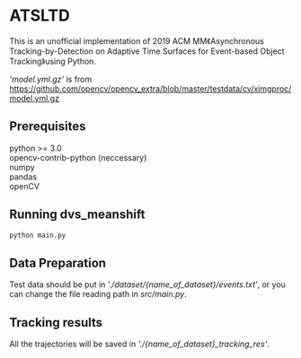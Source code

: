 # ATSLTD
This is an unofficial implementation of 2019 ACM MM《Asynchronous Tracking-by-Detection on Adaptive Time Surfaces for Event-based Object Tracking》using Python.

*'model.yml.gz'* is from https://github.com/opencv/opencv_extra/blob/master/testdata/cv/ximgproc/model.yml.gz

## Prerequisites
python >= 3.0  
opencv-contrib-python (neccessary)  
numpy  
pandas  
openCV  

## Running dvs_meanshift
```Python
python main.py  
```

## Data Preparation
Test data should be put in *'./dataset/{name_of_dataset}/events.txt'*, or you can change the file reading path in *src/main.py*.


## Tracking results
All the trajectories will be saved in *'./{name_of_dataset}_tracking_res'*.